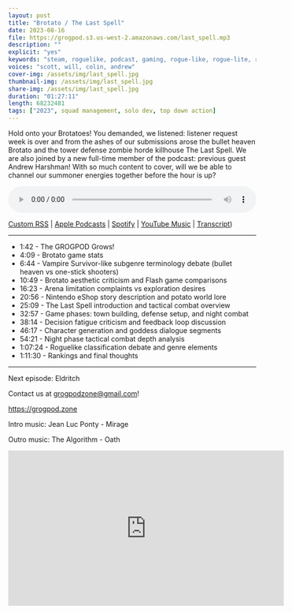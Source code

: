 ```yaml
---
layout: post
title: "Brotato / The Last Spell"
date: 2023-08-16
file: https://grogpod.s3.us-west-2.amazonaws.com/last_spell.mp3
description: ""
explicit: "yes" 
keywords: "steam, roguelike, podcast, gaming, rogue-like, rogue-lite, roguelite"
voices: "scott, will, colin, andrew"
cover-img: /assets/img/last_spell.jpg
thumbnail-img: /assets/img/last_spell.jpg
share-img: /assets/img/last_spell.jpg
duration: "01:27:11"
length: 68232481
tags: ["2023", squad management, solo dev, top down action]
---
```


Hold onto your Brotatoes! You demanded, we listened: listener request week is over and from the ashes of our submissions arose the bullet heaven Brotato and the tower defense zombie horde killhouse The Last Spell. We are also joined by a new full-time member of the podcast: previous guest Andrew Harshman! With so much content to cover, will we be able to channel our summoner energies together before the hour is up?

<div class="container">
  <audio controls style="width: 100%;">
    <source src="https://grogpod.s3.us-west-2.amazonaws.com/last_spell.mp3" type="audio/mpeg">
  </audio>
</div>

[Custom RSS](https://grogpod.zone/feed.xml) | [Apple Podcasts](https://podcasts.apple.com/us/podcast/brotato-the-last-spell/id1650474911?i=1000624610873) | [Spotify](https://open.spotify.com/episode/5SXEnp1kj7jCeLYORel8PN?si=M5_52ykRStmlMtEtQ7_c8w) | [YouTube Music](https://www.youtube.com/playlist?list=PL-ShOmyMvd4jYFChE6tgj0JYG8RKK4xe0) | [Transcript](https://github.com/ScottBurger/going_rogue_podcast/blob/master/docs/transcripts/brotato.txt))


---

* 1:42 - The GROGPOD Grows!
* 4:09 - Brotato game stats 
* 6:44 - Vampire Survivor-like subgenre terminology debate (bullet heaven vs one-stick shooters)
* 10:49 - Brotato aesthetic criticism and Flash game comparisons
* 16:23 - Arena limitation complaints vs exploration desires
* 20:56 - Nintendo eShop story description and potato world lore
* 25:09 - The Last Spell introduction and tactical combat overview
* 32:57 - Game phases: town building, defense setup, and night combat
* 38:14 - Decision fatigue criticism and feedback loop discussion
* 46:17 - Character generation and goddess dialogue segments
* 54:21 - Night phase tactical combat depth analysis
* 1:07:24 - Roguelike classification debate and genre elements
* 1:11:30 - Rankings and final thoughts

---

Next episode: Eldritch

Contact us at grogpodzone@gmail.com!

https://grogpod.zone

Intro music: Jean Luc Ponty - Mirage

Outro music: The Algorithm - Oath


<div class="embed-responsive embed-responsive-16by9">
<iframe width="560" height="315" src="https://www.youtube.com/embed/1DmyRP0D1WM" title="YouTube video player" frameborder="0" allow="accelerometer; autoplay; clipboard-write; encrypted-media; gyroscope; picture-in-picture" allowfullscreen></iframe>
</div>
